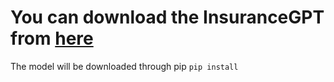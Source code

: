 # You can download the InsuranceGPT from [here](<https://modelscope.cn/models/TobyYang7/InsuranceGPT/summary>)

The model will be downloaded through pip `pip install `
